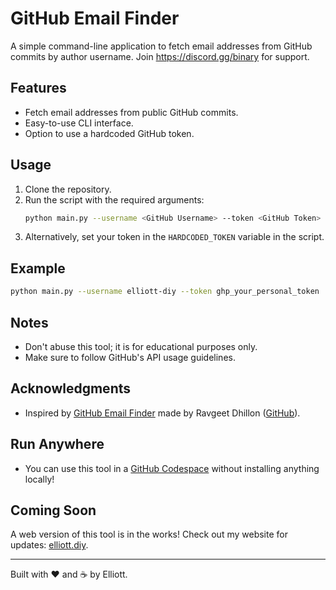# GitHub Email Finder

A simple command-line application to fetch email addresses from GitHub commits by author username. 
Join https://discord.gg/binary for support.

## Features
- Fetch email addresses from public GitHub commits.
- Easy-to-use CLI interface.
- Option to use a hardcoded GitHub token.

## Usage
1. Clone the repository.
2. Run the script with the required arguments:
   ```bash
   python main.py --username <GitHub Username> --token <GitHub Token>
   ```
3. Alternatively, set your token in the `HARDCODED_TOKEN` variable in the script.

## Example
```bash
python main.py --username elliott-diy --token ghp_your_personal_token
```

## Notes
- Don't abuse this tool; it is for educational purposes only.
- Make sure to follow GitHub's API usage guidelines.

## Acknowledgments
- Inspired by [GitHub Email Finder](https://github-email-finder.netlify.app/) made by Ravgeet Dhillon ([GitHub](https://github.com/ravgeetdhillon)).

## Run Anywhere
- You can use this tool in a [GitHub Codespace](https://github.com/features/codespaces) without installing anything locally!

## Coming Soon
A web version of this tool is in the works! Check out my website for updates: [elliott.diy](https://elliott.diy).

---
Built with ❤️ and ☕ by Elliott. 

